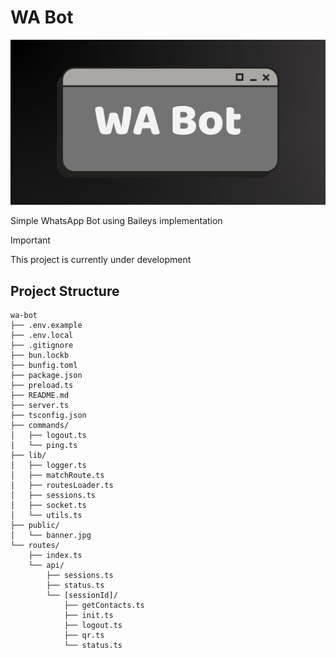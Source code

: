 # WA Bot

![WA Bot](./public/banner.jpg)

Simple WhatsApp Bot using Baileys implementation

> [!IMPORTANT]
> This project is currently under development

## Project Structure

```log
wa-bot
├── .env.example
├── .env.local
├── .gitignore
├── bun.lockb
├── bunfig.toml
├── package.json
├── preload.ts
├── README.md
├── server.ts
├── tsconfig.json
├── commands/
│   ├── logout.ts
│   └── ping.ts
├── lib/
│   ├── logger.ts
│   ├── matchRoute.ts
│   ├── routesLoader.ts
│   ├── sessions.ts
│   ├── socket.ts
│   └── utils.ts
├── public/
│   └── banner.jpg
└── routes/
    ├── index.ts
    └── api/
        ├── sessions.ts
        ├── status.ts
        └── [sessionId]/
            ├── getContacts.ts
            ├── init.ts
            ├── logout.ts
            ├── qr.ts
            └── status.ts
```
